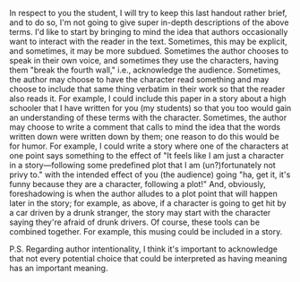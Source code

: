 In respect to you the student, I will try to keep this last handout rather brief, and to do so, I'm not going to give super in-depth descriptions of the above terms. I'd like to start by bringing to mind the idea that authors occasionally want to interact with the reader in the text. Sometimes, this may be explicit, and sometimes, it may be more subdued. Sometimes the author chooses to speak in their own voice, and sometimes they use the characters, having them "break the fourth wall," i.e., acknowledge the audience. Sometimes, the author may choose to have the character read something and may choose to include that same thing verbatim in their work so that the reader also reads it. For example, I could include this paper in a story about a high schooler that I have written for you (my students) so that you too would gain an understanding of these terms with the character. Sometimes, the author may choose to write a comment that calls to mind the idea that the words written down were written down by them; one reason to do this would be for humor. For example, I could write a story where one of the characters at one point says something to the effect of "It feels like I am just a character in a story—following some predefined plot that I am (un?)fortunately not privy to." with the intended effect of you (the audience) going "ha, get it, it's funny because they are a character, following a plot!" And, obviously, foreshadowing is when the author alludes to a plot point that will happen later in the story; for example, as above, if a character is going to get hit by a car driven by a drunk stranger, the story may start with the character saying they're afraid of drunk drivers. Of course, these tools can be combined together. For example, this musing could be included in a story.


P.S. Regarding author intentionality, I think it's important to acknowledge that not every potential choice that could be interpreted as having meaning has an important meaning.
